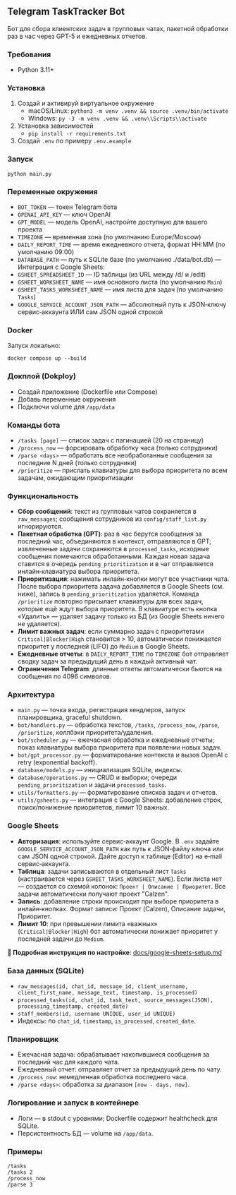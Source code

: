 ## Telegram TaskTracker Bot

Бот для сбора клиентских задач в групповых чатах, пакетной обработки раз в час через GPT-5 и ежедневных отчетов.

### Требования
- Python 3.11+

### Установка
1. Создай и активируй виртуальное окружение
   - macOS/Linux: `python3 -m venv .venv && source .venv/bin/activate`
   - Windows: `py -3 -m venv .venv && .venv\\Scripts\\activate`
2. Установка зависимостей
   - `pip install -r requirements.txt`
3. Создай `.env` по примеру `.env.example`

### Запуск
```
python main.py
```

### Переменные окружения
- `BOT_TOKEN` — токен Telegram бота
- `OPENAI_API_KEY` — ключ OpenAI
- `GPT_MODEL` — модель OpenAI, настройте доступную для вашего проекта
- `TIMEZONE` — временная зона (по умолчанию Europe/Moscow)
- `DAILY_REPORT_TIME` — время ежедневного отчета, формат HH:MM (по умолчанию 09:00)
- `DATABASE_PATH` — путь к SQLite базе (по умолчанию ./data/bot.db)
— Интеграция с Google Sheets:
- `GSHEET_SPREADSHEET_ID` — ID таблицы (из URL между /d/ и /edit)
- `GSHEET_WORKSHEET_NAME` — имя основного листа (по умолчанию `Main`)
- `GSHEET_TASKS_WORKSHEET_NAME` — имя листа для задач (по умолчанию `Tasks`)
- `GOOGLE_SERVICE_ACCOUNT_JSON_PATH` — абсолютный путь к JSON‑ключу сервис‑аккаунта ИЛИ сам JSON одной строкой
  

### Docker
Запуск локально:
```
docker compose up --build
```

### Докплой (Dokploy)
- Создай приложение (Dockerfile или Compose)
- Добавь переменные окружения
- Подключи volume для `/app/data`

### Команды бота
- `/tasks [page]` — список задач с пагинацией (20 на страницу)
- `/process_now` — форсировать обработку часа (только сотрудники)
- `/parse <days>` — обработать все необработанные сообщения за последние N дней (только сотрудники)
- `/prioritize` — прислать клавиатуры для выбора приоритета по всем задачам, ожидающим приоритизации

### Функциональность
- **Сбор сообщений**: текст из групповых чатов сохраняется в `raw_messages`; сообщения сотрудников из `config/staff_list.py` игнорируются.
- **Пакетная обработка (GPT)**: раз в час берутся сообщения за последний час, объединяются в контекст, отправляются в GPT; извлеченные задачи сохраняются в `processed_tasks`, исходные сообщения помечаются обработанными. Каждая новая задача ставится в очередь `pending_prioritization` и в чат отправляется инлайн‑клавиатура выбора приоритета.
- **Приоритизация**: нажимать инлайн‑кнопки могут все участники чата. После выбора приоритета задача добавляется в Google Sheets (см. ниже), запись в `pending_prioritization` удаляется. Команда `/prioritize` повторно присылает клавиатуры для всех задач, которые ещё ждут выбора приоритета. В клавиатуре есть кнопка «Удалить» — удаляет задачу только из БД (из Google Sheets ничего не удаляется).
- **Лимит важных задач**: если суммарно задач с приоритетами `Critical|Blocker|High` становится > 10, автоматически понижается приоритет у последней (LIFO) до `Medium` в Google Sheets.
- **Ежедневные отчеты**: в `DAILY_REPORT_TIME` по `TIMEZONE` бот отправляет сводку задач за предыдущий день в каждый активный чат.
- **Ограничения Telegram**: длинные ответы автоматически бьются на сообщения по 4096 символов.

### Архитектура
- `main.py` — точка входа, регистрация хендлеров, запуск планировщика, graceful shutdown.
- `bot/handlers.py` — обработка текстов, `/tasks`, `/process_now`, `/parse`, `/prioritize`, коллбэки приоритета/удаления.
- `bot/scheduler.py` — ежечасная обработка и ежедневные отчеты; показ клавиатуры выбора приоритета при появлении новых задач.
- `bot/gpt_processor.py` — форматирование контекста и вызов OpenAI с retry (exponential backoff).
- `database/models.py` — инициализация SQLite, индексы.
- `database/operations.py` — CRUD и выборки; очереди `pending_prioritization` и задачи `processed_tasks`.
- `utils/formatters.py` — форматирование списков задач и отчетов.
- `utils/gsheets.py` — интеграция с Google Sheets: добавление строк, поиск/понижение приоритетов, лимит 10 важных.

### Google Sheets
- **Авторизация**: используйте сервис‑аккаунт Google. В `.env` задайте `GOOGLE_SERVICE_ACCOUNT_JSON_PATH` как путь к JSON‑файлу ключа или сам JSON одной строкой. Дайте доступ к таблице (Editor) на e‑mail сервис‑аккаунта.
- **Таблица**: задачи записываются в отдельный лист `Tasks` (настраивается через `GSHEET_TASKS_WORKSHEET_NAME`). Если листа нет — создается со схемой колонок: `Проект | Описание | Приоритет`. Все задачи автоматически получают проект "Calzen".
- **Запись**: добавление строки происходит при выборе приоритета в инлайн‑кнопках. Формат записи: Проект (Calzen), Описание задачи, Приоритет.
- **Лимит 10**: при превышении лимита «важных» (`Critical|Blocker|High`) бот автоматически понижает приоритет у последней задачи до `Medium`.

**📖 Подробная инструкция по настройке**: [docs/google-sheets-setup.md](docs/google-sheets-setup.md)

### База данных (SQLite)
- `raw_messages(id, chat_id, message_id, client_username, client_first_name, message_text, timestamp, is_processed)`
- `processed_tasks(id, chat_id, task_text, source_messages(JSON), processing_timestamp, created_date)`
- `staff_members(id, username UNIQUE, user_id UNIQUE)`
- Индексы: по `chat_id`, `timestamp`, `is_processed`, `created_date`.

### Планировщик
- Ежечасная задача: обрабатывает накопившиеся сообщения за последний час для каждого чата.
- Ежедневный отчет: отправляет отчет за предыдущий день по чату.
- `/process_now`: немедленная обработка последнего часа.
- `/parse <days>`: обработка за диапазон `[now - days, now]`.

### Логирование и запуск в контейнере
- Логи — в stdout c уровнями; Dockerfile содержит healthcheck для SQLite.
- Персистентность БД — volume на `/app/data`.

### Примеры
```
/tasks
/tasks 2
/process_now
/parse 3
```


